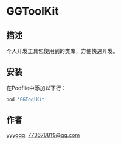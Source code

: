 # GGToolKit

## 描述

个人开发工具包使用到的类库，方便快速开发。

## 安装

在Podfile中添加以下行：

```ruby
pod 'GGToolKit'
```

## 作者

yyyggg, 773678819@qq.com

